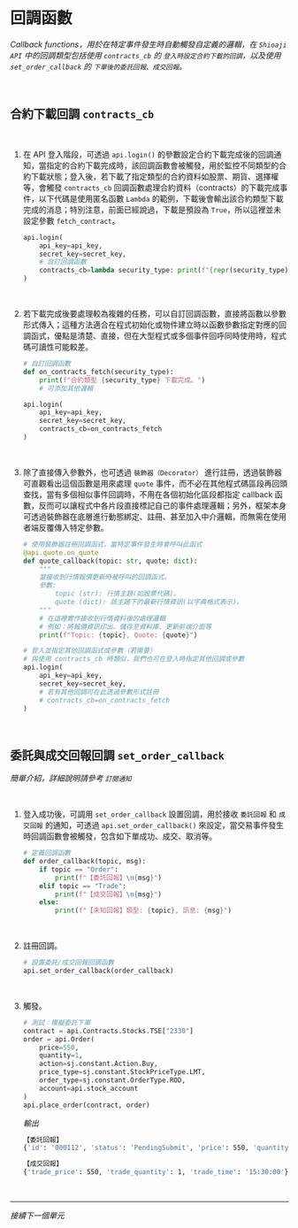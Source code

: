 # 回調函數

_Callback functions，用於在特定事件發生時自動觸發自定義的邏輯，在 `Shioaji API` 中的回調類型包括使用 `contracts_cb` 的 `登入時設定合約下載的回調`，以及使用 `set_order_callback` 的 `下單後的委託回報、成交回報`。_

<br>

## 合約下載回調 `contracts_cb`

<br>

1. 在 API 登入階段，可透過 `api.login()` 的參數設定合約下載完成後的回調通知，當指定的合約下載完成時，該回調函數會被觸發，用於監控不同類型的合約下載狀態；登入後，若下載了指定類型的合約資料如股票、期貨、選擇權等，會觸發 `contracts_cb` 回調函數處理合約資料（contracts）的下載完成事件，以下代碼是使用匿名函數 `Lambda` 的範例，下載後會輸出該合約類型下載完成的消息；特別注意，前面已經說過，下載是預設為 `True`，所以這裡並未設定參數 `fetch_contract`。

    ```python
    api.login(
        api_key=api_key,
        secret_key=secret_key,
        # 自訂回調函數
        contracts_cb=lambda security_type: print(f"{repr(security_type)} fetch done.")
    )
    ```

<br>

2. 若下載完成後要處理較為複雜的任務，可以自訂回調函數，直接將函數以參數形式傳入；這種方法適合在程式初始化或物件建立時以函數參數指定對應的回調函式，優點是清楚、直接，但在大型程式或多個事件回呼同時使用時，程式碼可讀性可能較差。

    ```python
    # 自訂回調函數
    def on_contracts_fetch(security_type):
        print(f"合約類型 {security_type} 下載完成。")
        # 可添加其他邏輯

    api.login(
        api_key=api_key,
        secret_key=secret_key,
        contracts_cb=on_contracts_fetch
    )
    ```

<br>

3. 除了直接傳入參數外，也可透過 `裝飾器（Decorator）` 進行註冊，透過裝飾器可直觀看出這個函數是用來處理 `quote` 事件，而不必在其他程式碼區段再回頭查找，當有多個相似事件回調時，不用在各個初始化區段都指定 callback 函數，反而可以讓程式中各片段直接標記自己的事件處理邏輯；另外，框架本身可透過裝飾器在底層進行動態綁定、註冊、甚至加入中介邏輯，而無需在使用者端反覆傳入特定參數。

    ```python
    # 使用裝飾器註冊回調函式，當特定事件發生時會呼叫此函式
    @api.quote.on_quote
    def quote_callback(topic: str, quote: dict):
        """
        當接收到行情報價更新時被呼叫的回調函式。
        參數:
            topic (str): 行情主題(如股票代碼)。
            quote (dict): 該主題下的最新行情資訊(以字典格式表示)。
        """
        # 在這裡實作接收到行情資料後的處理邏輯
        # 例如：將報價資訊印出、儲存至資料庫、更新前端介面等
        print(f"Topic: {topic}, Quote: {quote}")

    # 登入並指定其他回調函式或參數（若需要）
    # 與使用 contracts_cb 時類似，我們也可在登入時指定其他回調或參數
    api.login(
        api_key=api_key,
        secret_key=secret_key,
        # 若有其他回調可在此透過參數形式註冊
        # contracts_cb=on_contracts_fetch
    )
    ```

<br>

## 委託與成交回報回調 `set_order_callback`

_簡單介紹，詳細說明請參考 `訂閱通知`_

<br>

1. 登入成功後，可調用 `set_order_callback` 設置回調，用於接收 `委託回報` 和 `成交回報` 的通知，可透過 `api.set_order_callback()` 來設定，當交易事件發生時回調函數會被觸發，包含如下單成功、成交、取消等。

    ```python
    # 定義回調函數
    def order_callback(topic, msg):
        if topic == "Order":
            print(f"【委託回報】\n{msg}")
        elif topic == "Trade":
            print(f"【成交回報】\n{msg}")
        else:
            print(f"【未知回報】類型: {topic}, 訊息: {msg}")
    ```

<br>

2. 註冊回調。

    ```python
    # 設置委託/成交回報回調函數
    api.set_order_callback(order_callback)
    ```

<br>

3. 觸發。

    ```python
    # 測試：模擬委託下單
    contract = api.Contracts.Stocks.TSE["2330"]
    order = api.Order(
        price=550,
        quantity=1,
        action=sj.constant.Action.Buy,
        price_type=sj.constant.StockPriceType.LMT,
        order_type=sj.constant.OrderType.ROD,
        account=api.stock_account
    )
    api.place_order(contract, order)
    ```

    _輸出_

    ```bash
    【委託回報】
    {'id': '000112', 'status': 'PendingSubmit', 'price': 550, 'quantity': 1}

    【成交回報】
    {'trade_price': 550, 'trade_quantity': 1, 'trade_time': '15:30:00'}
    ```

<br>

___

_接續下一個單元_